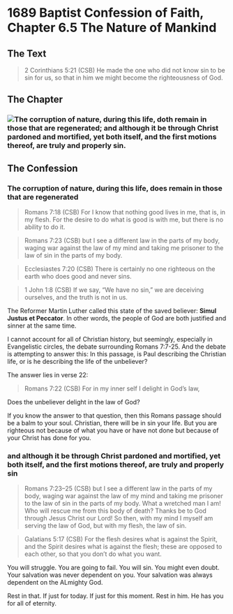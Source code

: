 # 1689 Baptist Confession of Faith, Chapter 6.5 The Nature of Mankind

## The Text

>2 Corinthians 5:21 (CSB) He made the one who did not know sin to be sin for us, so that in him we might become the righteousness of God.

## The Chapter

### <img class="intro-left" src="/images/art-1689.png">The corruption of nature, during this life, doth remain in those that are regenerated; and although it be through Christ pardoned and mortified, yet both itself, and the first motions thereof, are truly and properly sin.

## The Confession

### The corruption of nature, during this life, does remain in those that are regenerated

>Romans 7:18 (CSB) For I know that nothing good lives in me, that is, in my flesh. For the desire to do what is good is with me, but there is no ability to do it.

>Romans 7:23 (CSB) but I see a different law in the parts of my body, waging war against the law of my mind and taking me prisoner to the law of sin in the parts of my body.

>Ecclesiastes 7:20 (CSB) There is certainly no one righteous on the earth who does good and never sins.

>1 John 1:8 (CSB) If we say, “We have no sin,” we are deceiving ourselves, and the truth is not in us.

The Reformer Martin Luther called this state of the saved believer: **Simul Justus et Peccator**. In other words, the people of God are both justified and sinner at the same time.

I cannot account for all of Christian history, but seemingly, especially in Evangelistic circles, the debate surrounding Romans 7:7-25. And the debate is attempting to answer this: In this passage, is Paul describing the Christian life, or is he describing the life of the unbeliever?

The answer lies in verse 22:

>Romans 7:22 (CSB) For in my inner self I delight in God’s law,

Does the unbeliever delight in the law of God?

If you know the answer to that question, then this Romans passage should be a balm to your soul. Christian, there will be in sin your life. But you are righteous not because of what you have or have not done but because of your Christ has done for you.

### and although it be through Christ pardoned and mortified, yet both itself, and the first motions thereof, are truly and properly sin

>Romans 7:23–25 (CSB) but I see a different law in the parts of my body, waging war against the law of my mind and taking me prisoner to the law of sin in the parts of my body. What a wretched man I am! Who will rescue me from this body of death? Thanks be to God through Jesus Christ our Lord! So then, with my mind I myself am serving the law of God, but with my flesh, the law of sin.

>Galatians 5:17 (CSB) For the flesh desires what is against the Spirit, and the Spirit desires what is against the flesh; these are opposed to each other, so that you don’t do what you want.

You will struggle. You are going to fail. You will sin. You might even doubt. Your salvation was never dependent on you. Your salvation was always dependent on the ALmighty God.

Rest in that. If just for today. If just for this moment. Rest in him. He has you for all of eternity.
